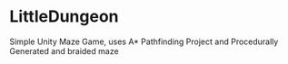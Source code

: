 # LittleDungeon
Simple Unity Maze Game, uses A* Pathfinding Project and Procedurally Generated and braided maze
